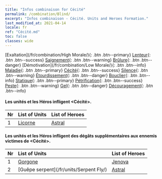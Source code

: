 ```yaml
---
title: "Infos combinaison for Cécité"
permalink: /combination/Blind/
excerpt: "Infos combinaison - Cécité. Units and Heroes Formation."
last_modified_at: 2021-04-14
locale: fr
ref: "Cécité.md"
toc: false
classes: wide
---
```


  [Exaltation](/fr/combination/High Morale/){: .btn .btn--primary} [Lenteur](/fr/combination/Slow/){: .btn .btn--success} [Saignement](/fr/combination/Bleeding/){: .btn .btn--warning} [Brûlure](/fr/combination/Burning/){: .btn .btn--danger} [Démotivation](/fr/combination/Low Morale/){: .btn .btn--info} [Maladie](/fr/combination/Disease/){: .btn .btn--primary} [Cécité](/fr/combination/Blind/){: .btn .btn--success} [Silence](/fr/combination/Silence/){: .btn .btn--warning} [Étourdissement](/fr/combination/Stun/){: .btn .btn--danger} [Bouclier](/fr/combination/Shield/){: .btn .btn--info} [Statique](/fr/combination/Static/){: .btn .btn--primary} [Pétrification](/fr/combination/Petrify/){: .btn .btn--success} [Peste](/fr/combination/Plague/){: .btn .btn--warning} [Gel](/fr/combination/Freeze/){: .btn .btn--danger} [Découragement](/fr/combination/Deterrence/){: .btn .btn--info} 


#### Les unités et les Héros infligent <Cécité>.

  | Nr |  List of Units  | List of Heroes | 
  |:---|:----------------|:---------------| 
  | 1 | [Licorne](/fr/units/Unicorn/) | [Astral](/fr/heroes/Astral/) |


#### Les unités et les Héros infligent des dégâts supplémentaires aux ennemis victimes de <Cécité>.

  | Nr |  List of Units  | List of Heroes | 
  |:---|:----------------|:---------------| 
  | 1 | [Gorgone](/fr/units/Gorgon/) | [Jenova](/fr/heroes/Jenova/) |
  | 2 | [Guêpe serpent](/fr/units/Serpent Fly/) | [Astral](/fr/heroes/Astral/) |
